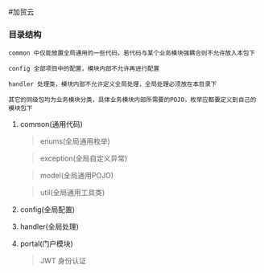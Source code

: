 #加贸云

### 目录结构

    common 中仅能放置全局通用的一些代码，若代码与某个业务模块强耦合则不允许放入本包下
    
    config 全部项目中的配置，模块内部不允许再进行配置
    
    handler 处理类，模块内部不允许定义全局处理，全局处理必须放在本目录下
    
    其它的同级包均为业务模块分类，具体业务模块内部所需要的POJO，枚举应都要定义到自己的模块包下

1. common(通用代码)
    
    > enums(全局通用枚举)
    
    > exception(全局自定义异常)
    
    > model(全局通用POJO)
    
    > util(全局通用工具类)
    
2. config(全局配置)

3. handler(全局处理)

4. portal(门户模块)

    > JWT 身份认证
    
    


